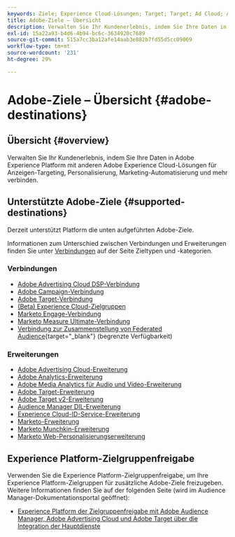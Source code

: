 ```yaml
---
keywords: Ziele; Experience Cloud-Lösungen; Target; Target; Ad Cloud; Advertising Cloud; Zielgruppen-Manager; Adobe Target; Ziel; Zielgruppen-Manager-Ziel;
title: Adobe-Ziele – Übersicht
description: Verwalten Sie Ihr Kundenerlebnis, indem Sie Ihre Daten in Platform mit anderen Adobe Experience Cloud-Lösungen für Anzeigen-Targeting, Personalisierung, Marketing-Automatisierung und mehr verbinden.
exl-id: 15a22a93-b4d6-4b94-bc6c-3634920c7689
source-git-commit: 515a7cc3ba12afe14aab3e882b7fd55d5cc09069
workflow-type: tm+mt
source-wordcount: '231'
ht-degree: 29%

---
```


# Adobe-Ziele – Übersicht {#adobe-destinations}

## Übersicht {#overview}

Verwalten Sie Ihr Kundenerlebnis, indem Sie Ihre Daten in Adobe Experience Platform mit anderen Adobe Experience Cloud-Lösungen für Anzeigen-Targeting, Personalisierung, Marketing-Automatisierung und mehr verbinden.

## Unterstützte Adobe-Ziele {#supported-destinations}

Derzeit unterstützt Platform die unten aufgeführten Adobe-Ziele.

Informationen zum Unterschied zwischen Verbindungen und Erweiterungen finden Sie unter [Verbindungen](../../destination-types.md#connections) auf der Seite Zieltypen und -kategorien.

### Verbindungen

* [Adobe Advertising Cloud DSP-Verbindung](/help/destinations/catalog/advertising/adobe-advertising-cloud-connection.md)
* [Adobe Campaign-Verbindung](../email-marketing/adobe-campaign.md)
* [Adobe Target-Verbindung](/help/destinations/catalog/personalization/adobe-target-connection.md)
* [(Beta) Experience Cloud-Zielgruppen](/help/destinations/catalog/adobe/experience-cloud-audiences.md)
* [Marketo Engage-Verbindung](/help/destinations/catalog/adobe/marketo-engage.md)
* [Marketo Measure Ultimate-Verbindung](/help/destinations/catalog/adobe/marketo-measure-ultimate.md)
* [Verbindung zur Zusammenstellung von Federated Audience](https://www.adobe.com/go/destinations-federated-audience-composition){target="_blank"} (begrenzte Verfügbarkeit)

### Erweiterungen

* [Adobe Advertising Cloud-Erweiterung](../advertising/adobe-advertising-cloud.md)
* [Adobe Analytics-Erweiterung](../analytics/adobe-analytics.md)
* [Adobe Media Analytics für Audio und Video-Erweiterung](../analytics/adobe-video-analytics.md)
* [Adobe Target-Erweiterung](../personalization/adobe-target.md)
* [Adobe Target v2-Erweiterung](../personalization/adobe-target-v2.md)
* [Audience Manager DIL-Erweiterung](../data-management/aam-dil-extension.md)
* [Experience Cloud-ID-Service-Erweiterung](../personalization/adobe-ecid.md)
* [Marketo-Erweiterung](../email/marketo.md)
* [Marketo Munchkin-Erweiterung](../email/marketo-munchkin.md)
* [Marketo Web-Personalisierungserweiterung](../personalization/marketo-web-personalization.md)

## Experience Platform-Zielgruppenfreigabe

Verwenden Sie die Experience Platform-Zielgruppenfreigabe, um Ihre Experience Platform-Zielgruppen für zusätzliche Adobe-Ziele freizugeben. Weitere Informationen finden Sie auf der folgenden Seite (wird im Audience Manager-Dokumentationsportal geöffnet):

* [Experience Platform der Zielgruppenfreigabe mit Adobe Audience Manager, Adobe Advertising Cloud und Adobe Target über die Integration der Hauptdienste](https://experienceleague.adobe.com/docs/audience-manager/user-guide/implementation-integration-guides/integration-experience-platform/aam-aep-audience-sharing.html?lang=de)
